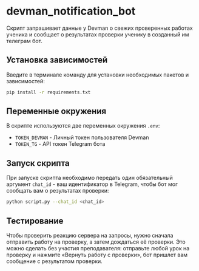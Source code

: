 # devman_notification_bot
 
Скрипт запрашивает данные у Devman о свежих проверенных работах ученика и сообщает о результатах проверки ученику в созданный им телеграм бот.

## Установка зависимостей

Введите в терминале команду для установки необходимых пакетов и зависимостей:

```bash
pip install -r requirements.txt
```

## Переменные окружения

В скрипте используются две переменных окружения `.env`:

- `TOKEN_DEVMAN` - Личный токен пользователя Devman
- `TOKEN_TG` - API токен Telegram бота

## Запуск скрипта 

При запуске скрипта необходимо передать один обязательный аргумент `chat_id` - ваш идентификатор в Telegram, чтобы бот мог сообщать вам о результатах проверки:

```bash
python script.py --chat_id <chat_id>
```

## Тестирование

Чтобы проверить реакцию сервера на запросы, нужно сначала отправить работу на проверку, а затем дождаться её проверки. Это можно сделать без участия преподавателя: отправьте любой урок на проверку и нажмите «Вернуть работу с проверки», бот пришлет вам сообщение с результатом проверки.